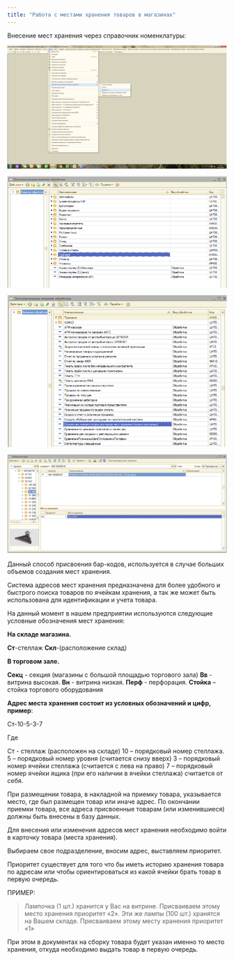 ```yaml
---
title: "Работа с местами хранения товаров в магазинах"
---
```


Внесение мест хранения через справочник номенклатуры:

![](notesorg/_attach/lu902410d7j_tmp_1e406e4955983e28.png)

![](notesorg/_attach/lu902410d7j_tmp_39142bc8f2b8476.png)

![](notesorg/_attach/Pasted%20image%2020221115101341.png)

![](notesorg/_attach/Pasted%20image%2020221115101518.png)

Данный способ присвоения бар-кодов, используется в случае больших объемов создания мест хранения.

Система адресов мест хранения предназначена для более удобного и быстрого поиска товаров по ячейкам хранения, а так же может быть использована для идентификации и учета товара.

На данный момент в нашем предприятии используются следующие условные обозначения мест хранения:

**На складе магазина.**

**Ст**-стеллаж
**Скл**-(расположение склад)

**В торговом зале.**

**Секц** - секция (магазины с большой площадью торгового зала)
**Вв** - витрина высокая.
**Вн** - витрина низкая.
**Перф** - перфорация.
**Стойка** – стойка торгового оборудования

**Адрес места хранения состоит из условных обозначений и цифр, пример**:

Ст-10-5-3-7

Где

Ст - стеллаж (расположен на складе)
10 – порядковый номер стеллажа.
5 – порядковый номер уровня (считается снизу вверх)
3 – порядковый номер ячейки стеллажа (считается с лева на право)
7 – порядковый номер ячейки ящика (при его наличии в ячейки стеллажа) считается от себя.

При размещении товара, в накладной на приемку товара, указывается место, где был размещен товар или иначе адрес. По окончании приемки товара, все адреса присвоенные товарам (или изменившиеся) должны быть внесены в базу данных.

Для внесения или изменения адресов мест хранения необходимо войти в карточку товара (места хранения).

Выбираем свое подразделение, вносим адрес, выставляем приоритет.

Приоритет существует для того что бы иметь историю хранения товара по адресам или чтобы ориентироваться из какой ячейки брать товар в первую очередь.

ПРИМЕР:

> Лампочка (1 шт.) хранится у Вас на витрине. Присваиваем этому место хранения приоритет «2». Эти же лампы (100 шт.) хранятся на Вашем складе. Присваиваем этому месту хранения приоритет «1»

При этом в документах на сборку товара будет указан именно то место хранения, откуда необходимо выдать товар в первую очередь.